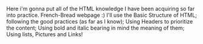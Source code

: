 Here i'm gonna put all of the HTML knowledge I have been acquiring so far into practice.
French-Bread webpage :)
I'll use the Basic Structure of HTML;
following the good practices (as far as I know);
Using Headers to prioritize the content;
Using bold and italic bearing in mind the meaning of them;
Using lists, Pictures and Links!
